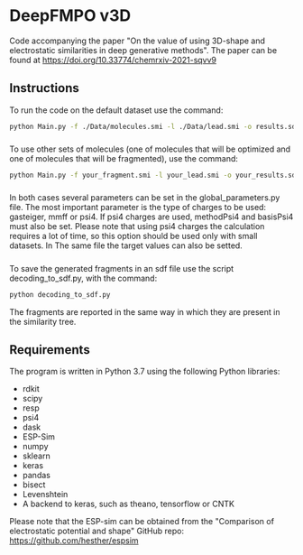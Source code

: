 # DeepFMPO v3D

Code accompanying the paper "On the value of using 3D-shape and electrostatic similarities in deep generative methods". 
The paper can be found at https://doi.org/10.33774/chemrxiv-2021-sqvv9

## Instructions
To run the code on the default dataset use the command:
```sh
python Main.py -f ./Data/molecules.smi -l ./Data/lead.smi -o results.sdf
```

#####
To use other sets of molecules (one of molecules that will be optimized and one of molecules that will be fragmented), use the command:
```sh
python Main.py -f your_fragment.smi -l your_lead.smi -o your_results.sdf
```

#####
In both cases several parameters can be set in the global_parameters.py file.
The most important parameter is the type of charges to be used: gasteiger, mmff or psi4. If psi4 charges are used, methodPsi4 and basisPsi4 must also be set.
Please note that using psi4 charges the calculation requires a lot of time, so this option should be used only with small datasets. 
In The same file the target values can also be setted.

#####
To save the generated fragments in an sdf file use the script decoding_to_sdf.py, with the command:

```sh
python decoding_to_sdf.py
```

The fragments are reported in the same way in which they are present in the similarity tree.

## Requirements

The program is written in Python 3.7 using the following Python libraries:
- rdkit
- scipy
- resp
- psi4
- dask
- ESP-Sim
- numpy
- sklearn
- keras
- pandas
- bisect
- Levenshtein
- A backend to keras, such as theano, tensorflow or CNTK

Please note that the ESP-sim can be obtained from the "Comparison of electrostatic potential and shape" GitHub repo:
https://github.com/hesther/espsim
